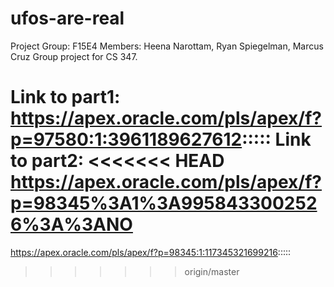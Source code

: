 # ufos-are-real
Project Group: F15E4
Members: Heena Narottam, Ryan Spiegelman, Marcus Cruz
Group project for CS 347.

Link to part1:
https://apex.oracle.com/pls/apex/f?p=97580:1:3961189627612:::::
Link to part2:
<<<<<<< HEAD
https://apex.oracle.com/pls/apex/f?p=98345%3A1%3A9958433002526%3A%3ANO
=======
https://apex.oracle.com/pls/apex/f?p=98345:1:117345321699216:::::
>>>>>>> origin/master

